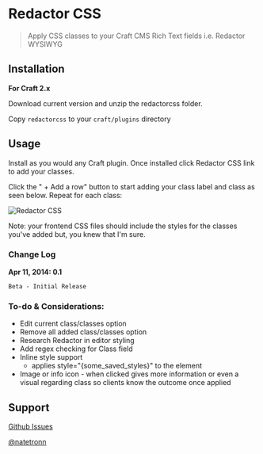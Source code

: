 # Redactor CSS

> Apply CSS classes to your Craft CMS Rich Text fields i.e. Redactor WYSIWYG

## Installation

**For Craft 2.x**

Download current version and unzip the redactorcss folder.

Copy `redactorcss` to your `craft/plugins` directory

## Usage

Install as you would any Craft plugin. Once installed click Redactor CSS link to add your classes.

Click the " + Add a row" button to start adding your class label and class as seen below. Repeat for each class:

![Redactor CSS](https://d2oawfjgoy88bd.cloudfront.net/510973ede4b091cff3ff4e91/510974fbe4b091cff3ff4f6b/53485c3cc38aa522167cedd1.png?Expires=1397337548&Signature=R6rawJK2Q02qRLYTvIWV8CZ9RkOHCvfQsQu1eT2SU77uGWRThNeRHl7X-0lPiVYzAIpqJMRv0yfEu7JVa~OYyG8adfb2fBreyWv-JBZl74s7ZEBAm46ZT83zPzR6uMdvCgAmbBYOa74cLhRMHoyyIvQdCtLRyeVBICxW3BfMwFt8dZ23mu2TCy4oJEG3QJlIkor25Q9Hf5UurUHWzSVi87yXA9rXGH09ou~96Ckm1o1CSBTifO4eHmYc3lkTHKlpEExLuY8MA-Y~28hJ9NEaC5Y3b8ge~KOroqRtyUAti--f4M7JXKVwj0Qmgh9oiQo59ahwjm0XuTdZb3uwDw3BQw__&Key-Pair-Id=APKAJHEJJBIZWFB73RSA)

Note: your frontend CSS files should include the styles for the classes you've added but, you knew that I'm sure.




### Change Log

**Apr 11, 2014: 0.1**

	Beta - Initial Release
	
### To-do & Considerations:

- Edit current class/classes option
- Remove all added class/classes option
- Research Redactor in editor styling
- Add regex checking for Class field
- Inline style support 
  - applies style="{some_saved_styles}" to the element
- Image or info icon - when clicked gives more information or even a visual regarding class so clients know the outcome once applied
	
## Support

[Github Issues](https://github.com/Natetronn/redactor-css/issues)

[@natetronn](http://twitter.com/natetronn)